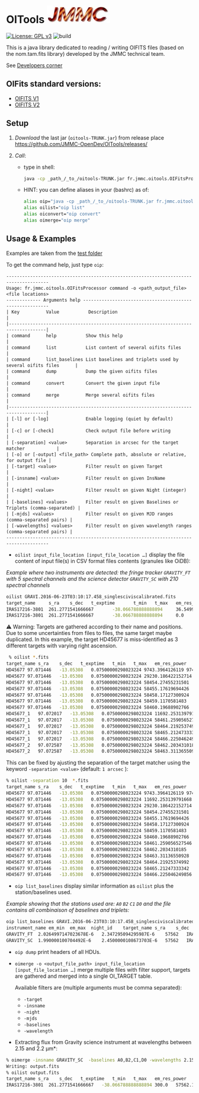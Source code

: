 # OITools    ![JMMC logo](doc/JMMC-logo.jpg)

[![License: GPL v3](https://img.shields.io/badge/License-GPLv3-blue.svg)](LICENSE)  ![build](https://travis-ci.org/JMMC-OpenDev/OITools.svg)

This is a java library dedicated to reading / writing OIFITS files (based on the nom.tam.fits library) developed by the JMMC technical team.

See [Developers corner](doc/DevelopersCorner.md)


## OIFits standard versions:
* [OIFITS V1](https://jmmc-opendev.github.io/oitools/rules/DataModelV1_output.html)
* [OIFITS V2](https://jmmc-opendev.github.io/oitools/rules/DataModelV2_output.html)


## Setup

1. _Download_ the last jar (`oitools-TRUNK.jar`) from release place <https://github.com/JMMC-OpenDev/OITools/releases/>

1. _Call_:
    * type in shell:

        ```bash
        java -cp _path_/_to_/oitools-TRUNK.jar fr.jmmc.oitools.OIFitsProcessor <parameters>
        ```

    * HINT: you can define aliases in your (bashrc) as of:

        ```bash
        alias oip="java -cp _path_/_to_/oitools-TRUNK.jar fr.jmmc.oitools.OIFitsProcessor"
        alias oilist="oip list"
        alias oiconvert="oip convert"
        alias oimerge="oip merge"
        ```


## Usage & Examples

Examples are taken from the [test folder](src/test/resources/oifits/)

To get the command help, just type `oip`:

```text
--------------------------------------------------------------------------------------
Usage: fr.jmmc.oitools.OIFitsProcessor command -o <path_output_file> <file locations>
------------- Arguments help ---------------------------------------------------------
| Key          Value           Description                                           |
|------------------------------------------------------------------------------------|
| command      help           Show this help                                         |
| command      list           List content of several oifits files                   |
| command      list_baselines List baselines and triplets used by several oifits files      |
| command      dump           Dump the given oifits files                            |
| command      convert        Convert the given input file                           |
| command      merge          Merge several oifits files                             |
|------------------------------------------------------------------------------------|
| [-l] or [-log]              Enable logging (quiet by default)                      |
| [-c] or [-check]            Check output file before writing                       |
| [-separation] <value>       Separation in arcsec for the target matcher            |
| [-o] or [-output] <file_path> Complete path, absolute or relative, for output file |
| [-target] <value>           Filter result on given Target                          |
| [-insname] <value>          Filter result on given InsName                         |
| [-night] <value>            Filter result on given Night (integer)                 |
| [-baselines] <values>       Filter result on given Baselines or Triplets (comma-separated) |
| [-mjds] <values>            Filter result on given MJD ranges (comma-separated pairs) |
| [-wavelengths] <values>     Filter result on given wavelength ranges (comma-separated pairs) |
--------------------------------------------------------------------------------------
```


* `oilist input_file_location [input_file_location …]`
display the file content of input file(s) in CSV format files contents  (granules like OiDB):

<!-- | target name | target right ascension | target declination | exposure time | t_min (mjd) | t_max (mjd)| spectral resolution  | shorter wavelength | larger wavelength | facility name  | instrument name | number of visibilities | number of squared visibilities | number of bispectra  | number of spectral channels  |
| --- | --- | --- | --- | --- | --- | --- | --- | --- | --- | --- | --- | --- | --- | --- |
 -->

*Example where two instruments are detected: the fringe tracker `GRAVITY_FT` with 5 spectral channels and the science detector `GRAVITY_SC` with 210 spectral channels*

```bash
oilist GRAVI.2016-06-23T03:10:17.458_singlesciviscalibrated.fits
target_name     s_ra    s_dec   t_exptime       t_min   t_max   em_res_power    em_min  em_max  facility_name   instrument_name nb_vis  nb_vis2 nb_t3   nb_channels
IRAS17216-3801  261.2771541666667       -38.066788888888894     36.54999999999172       57562.13387079336       57562.134832901625      25.75830610631207       2.0264997147023678E-6   2.347295094295987E-6       VLTI    GRAVITY_FT      6       6       4       5
IRAS17216-3801  261.2771541666667       -38.066788888888894     0.0     57562.1339081338        57562.135323171286      1008.6521574069673      1.990000100704492E-6    2.4500000108673703E-6   VLTI    GRAVITY_SC 6       6       4       210
```

&#9888; Warning: Targets are gathered according to their name and positions. Due to some uncertainties from files to files, the same target maybe duplicated. In this example, the target HD45677 is miss-identified  as 3 different targets with varying right ascension.

```bash
 % oilist *.fits
target_name	s_ra	s_dec	t_exptime	t_min	t_max	em_res_power	em_min	em_max	facility_name	instrument_name	nb_vis	nb_vis2	nb_t3	nb_channels
HD45677	97.071446	-13.05308	0.07500000298023224	9743.3964126119	9743.39698346838	47.39237355339858	2.841224613803206E-6	4.209076450933935E-6	VLTI	MATISSE	0	12	8	64
HD45677	97.071446	-13.05308	0.07500000298023224	29230.186422152714	29230.186875347168	47.39237355339858	2.841224613803206E-6	4.209076450933935E-6	VLTI	MATISSE	0	12	8	64
HD45677	97.071446	-13.05308	0.07500000298023224	58454.27455231501	58454.35846547426	47.39237355339858	2.841224613803206E-6	4.209076450933935E-6	VLTI	MATISSE	72	72	48	64
HD45677	97.071446	-13.05308	0.07500000298023224	58455.17619694426	58455.2241775925	47.39237355339858	2.841224613803206E-6	4.209076450933935E-6	VLTI	MATISSE	36	36	24	64
HD45677	97.071446	-13.05308	0.07500000298023224	58458.17127300924	58458.3521850002	47.39237355339858	2.841224613803206E-6	4.209076450933935E-6	VLTI	MATISSE	126	186	124	64
HD45677	97.071446	-13.05308	0.07500000298023224	58459.1170581483	58459.32373210101	47.39237355339858	2.841224613803206E-6	4.209076450933935E-6	VLTI	MATISSE	108	114	76	64
HD45677	97.071446	-13.05308	0.07500000298023224	58460.19688902766	58460.37100263876	47.39237355339858	2.841224613803206E-6	4.209076450933935E-6	VLTI	MATISSE	48	72	48	64
HD45677_1	97.072017	-13.05308	0.07500000298023224	11692.253139791668	11692.271517135014	47.39237355339858	2.841224613803206E-6	4.209076450933935E-6	VLTI	MATISSE	0	36	24	64
HD45677_1	97.072017	-13.05308	0.07500000298023224	58461.259056527546	58461.35039300915	47.39237355339858	2.841224613803206E-6	4.209076450933935E-6	VLTI	MATISSE	36	36	24	64
HD45677_1	97.072017	-13.05308	0.07500000298023224	58464.21925374992	58464.296853532614	47.39237355339858	2.841224613803206E-6	4.209076450933935E-6	VLTI	MATISSE	48	48	32	64
HD45677_1	97.072017	-13.05308	0.07500000298023224	58465.21247333342	58465.35976816349	47.39237355339858	2.841224613803206E-6	4.209076450933935E-6	VLTI	MATISSE	90	96	64	64
HD45677_1	97.072017	-13.05308	0.07500000298023224	58466.225046249856	58466.2779251908	47.39237355339858	2.841224613803206E-6	4.209076450933935E-6	VLTI	MATISSE	48	48	32	64
HD45677_2	97.072587	-13.05308	0.07500000298023224	58462.2034310185	58462.37512025083	47.39237355339858	2.841224613803206E-6	4.209076450933935E-6	VLTI	MATISSE	114	120	80	64
HD45677_2	97.072587	-13.05308	0.07500000298023224	58463.31136550928	58463.36339001964	47.39237355339858	2.841224613803206E-6	4.209076450933935E-6	VLTI	MATISSE	30	48	32	64
````

This can be fixed by ajusting the separation of the target matcher using   the keyword `-separation <value>`  (default: `1 arcsec` ):

```bash
% oilist -separation 10  *.fits
target_name	s_ra	s_dec	t_exptime	t_min	t_max	em_res_power	em_min	em_max	facility_name	instrument_name	nb_vis	nb_vis2	nb_t3	nb_channels
HD45677	97.071446	-13.05308	0.07500000298023224	9743.3964126119	9743.39698346838	47.39237355339858	2.841224613803206E-6	4.209076450933935E-6	VLTI	MATISSE	0	12	8	64
HD45677	97.071446	-13.05308	0.07500000298023224	11692.253139791668	11692.271517135014	47.39237355339858	2.841224613803206E-6	4.209076450933935E-6	VLTI	MATISSE	0	36	24	64
HD45677	97.071446	-13.05308	0.07500000298023224	29230.186422152714	29230.186875347168	47.39237355339858	2.841224613803206E-6	4.209076450933935E-6	VLTI	MATISSE	0	12	8	64
HD45677	97.071446	-13.05308	0.07500000298023224	58454.27455231501	58454.35846547426	47.39237355339858	2.841224613803206E-6	4.209076450933935E-6	VLTI	MATISSE	72	72	48	64
HD45677	97.071446	-13.05308	0.07500000298023224	58455.17619694426	58455.2241775925	47.39237355339858	2.841224613803206E-6	4.209076450933935E-6	VLTI	MATISSE	36	36	24	64
HD45677	97.071446	-13.05308	0.07500000298023224	58458.17127300924	58458.3521850002	47.39237355339858	2.841224613803206E-6	4.209076450933935E-6	VLTI	MATISSE	126	186	124	64
HD45677	97.071446	-13.05308	0.07500000298023224	58459.1170581483	58459.32373210101	47.39237355339858	2.841224613803206E-6	4.209076450933935E-6	VLTI	MATISSE	108	114	76	64
HD45677	97.071446	-13.05308	0.07500000298023224	58460.19688902766	58460.37100263876	47.39237355339858	2.841224613803206E-6	4.209076450933935E-6	VLTI	MATISSE	48	72	48	64
HD45677	97.071446	-13.05308	0.07500000298023224	58461.259056527546	58461.35039300915	47.39237355339858	2.841224613803206E-6	4.209076450933935E-6	VLTI	MATISSE	36	36	24	64
HD45677	97.071446	-13.05308	0.07500000298023224	58462.2034310185	58462.37512025083	47.39237355339858	2.841224613803206E-6	4.209076450933935E-6	VLTI	MATISSE	114	120	80	64
HD45677	97.071446	-13.05308	0.07500000298023224	58463.31136550928	58463.36339001964	47.39237355339858	2.841224613803206E-6	4.209076450933935E-6	VLTI	MATISSE	30	48	32	64
HD45677	97.071446	-13.05308	0.07500000298023224	58464.21925374992	58464.296853532614	47.39237355339858	2.841224613803206E-6	4.209076450933935E-6	VLTI	MATISSE	48	48	32	64
HD45677	97.071446	-13.05308	0.07500000298023224	58465.21247333342	58465.35976816349	47.39237355339858	2.841224613803206E-6	4.209076450933935E-6	VLTI	MATISSE	90	96	64	64
HD45677	97.071446	-13.05308	0.07500000298023224	58466.225046249856	58466.2779251908	47.39237355339858	2.841224613803206E-6	4.209076450933935E-6	VLTI	MATISSE	48	48	32	64
```


* `oip list_baselines` display similar information as `oilist` plus the station/baselines used.

*Example showing that the stations used are: `A0` `B2` `C1` `D0` and the file contains all combinaison of baselines and triplets:*

```bash
oip list_baselines GRAVI.2016-06-23T03:10:17.458_singlesciviscalibrated.fits
instrument_name	em_min	em_max	night_id	target_name	s_ra	s_dec	mjds	baselines
GRAVITY_FT	2.0264997147023678E-6	2.347295094295987E-6	57562	IRAS17216-3801	261.2771541666667	-38.066788888888894	[57562.133866,57562.136111] [57562.133947,57562.136748] [57562.13412,57562.13522] [57562.13412,57562.135231] [57562.13412,57562.135243] [57562.134745,57562.135336] [57562.13478,57562.135243] [57562.13478,57562.135498] [57562.134815,57562.135266] [57562.134826,57562.135266] 	A0 B2 C1 D0 B2-A0 C1-A0 C1-B2 C1-D0 D0-A0 D0-B2 C1-B2-A0 C1-D0-A0 C1-D0-B2 D0-B2-A0
GRAVITY_SC	1.990000100704492E-6	2.4500000108673703E-6	57562	IRAS17216-3801	261.2771541666667	-38.066788888888894	[57562.13390,57562.136343] [57562.13397,57562.133981] [57562.13397,57562.137454] [57562.135312,57562.13544] 	A0 B2 C1 D0 B2-A0 C1-A0 C1-B2 C1-D0 D0-A0 D0-B2 C1-B2-A0 C1-D0-A0 C1-D0-B2 D0-B2-A0
```


* `oip dump` print headers of all HDUs.

<!-- * `oiconvert -o <output_file_path> input_file_location` load the input file in memory and write directly to the output file. By this way some cleanup (keywords, columns) is done.
 -->

* `oimerge -o <output_file_path> input_file_location [input_file_location …]` merge multiple files with filter support, targets are gathered and merged into a single OI_TARGET table.

    Available filters are (multiple arguments must be comma separated):
  * `-target`
  * `-insname`
  * `-night`
  * `-mjds`
  * `-baselines`
  * `-wavelength`


* Extracting flux from Gravity science instrument at wavelengths between 2.15 and 2.2  &#956;m*:

```bash
% oimerge -insname GRAVITY_SC  -baselines A0,B2,C1,D0 -wavelengths 2.15E-6,2.20E-6 -o output.fits  GRAVI.2016-06-23T03:10:17.458_singlesciviscalibrated.fits
Writing: output.fits
% oilist output.fits
target_name	s_ra	s_dec	t_exptime	t_min	t_max	em_res_power	em_min	em_max	facility_name	instrument_name	nb_vis	nb_vis2	nb_t3	nb_channels
IRAS17216-3801	261.2771541666667	-38.066788888888894	300.0	57562.133972453696	57562.133972453696	988.1521592210469	2.1506698431039695E-6	2.1990908862790093E-6	VLTI	GRAVITY_SC	0	0	0	23
```
